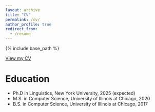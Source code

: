 ```yaml
---
layout: archive
title: "CV"
permalink: /cv/
author_profile: true
redirect_from:
  - /resume
---
```


{% include base_path %}

<a href="/assets/cv.pdf" target="_blank">View my CV</a>

Education
======
* Ph.D in Linguistics, New York University, 2025 (expected)
* M.S. in Computer Science, University of Illinois at Chicago, 2020
* B.S. in Computer Science, University of Illinois at Chicago, 2017
  
<!-- Publications
======
  <ul>{% for post in site.publications reversed %}
    {% include archive-single-cv.html %}
  {% endfor %}</ul>
  
Talks
======
  <ul>{% for post in site.talks reversed %}
    {% include archive-single-talk-cv.html  %}
  {% endfor %}</ul>
  
Teaching
======
  <ul>{% for post in site.teaching reversed %}
    {% include archive-single-cv.html %}
  {% endfor %}</ul> -->